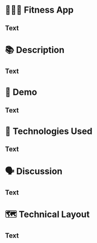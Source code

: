 🏋🏻‍♀️ Fitness App
===============

Text
---------------

📚 Description
===============

Text
---------------


🧪 Demo
===============

Text
---------------


👾 Technologies Used
===============

Text
---------------


🗣 Discussion
===============

Text
---------------


🗺 Technical Layout
===============

Text
---------------

